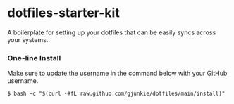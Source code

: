 # dotfiles-starter-kit
A boilerplate for setting up your dotfiles that can be easily syncs across your systems.

### One-line Install

Make sure to update the username in the command below with your GitHub username.

```
$ bash -c "$(curl -#fL raw.github.com/gjunkie/dotfiles/main/install)"
```
